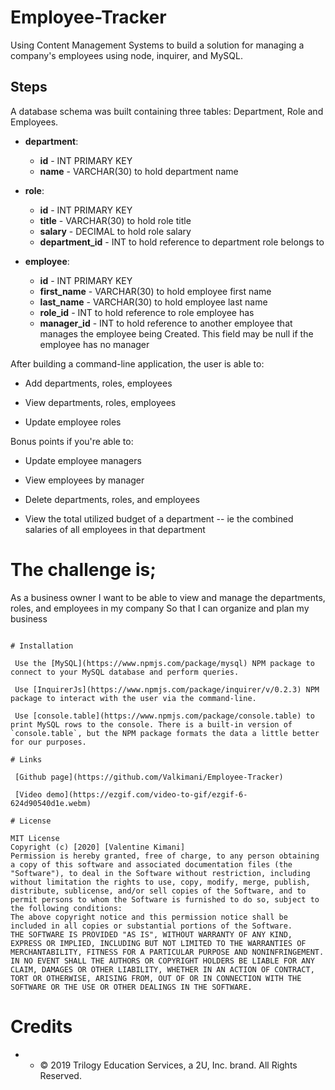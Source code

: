 # Employee-Tracker

Using Content Management Systems to build a solution for managing a company's employees using node, inquirer, and MySQL. 

## Steps
A database schema was built containing three tables: Department, Role and Employees.

* **department**:

  * **id** - INT PRIMARY KEY
  * **name** - VARCHAR(30) to hold department name

* **role**:

  * **id** - INT PRIMARY KEY
  * **title** -  VARCHAR(30) to hold role title
  * **salary** -  DECIMAL to hold role salary
  * **department_id** -  INT to hold reference to department role belongs to

* **employee**:

  * **id** - INT PRIMARY KEY
  * **first_name** - VARCHAR(30) to hold employee first name
  * **last_name** - VARCHAR(30) to hold employee last name
  * **role_id** - INT to hold reference to role employee has
  * **manager_id** - INT to hold reference to another employee that manages the employee being Created. This field may be null if the employee has no manager

After building a command-line application, the user is able to:

  * Add departments, roles, employees

  * View departments, roles, employees

  * Update employee roles

Bonus points if you're able to:

  * Update employee managers

  * View employees by manager

  * Delete departments, roles, and employees

  * View the total utilized budget of a department -- ie the combined salaries of all employees in that department

# The challenge is;

As a business owner
I want to be able to view and manage the departments, roles, and employees in my company
So that I can organize and plan my business
```

# Installation

 Use the [MySQL](https://www.npmjs.com/package/mysql) NPM package to connect to your MySQL database and perform queries.

 Use [InquirerJs](https://www.npmjs.com/package/inquirer/v/0.2.3) NPM package to interact with the user via the command-line.

 Use [console.table](https://www.npmjs.com/package/console.table) to print MySQL rows to the console. There is a built-in version of `console.table`, but the NPM package formats the data a little better for our purposes.

# Links

 [Github page](https://github.com/Valkimani/Employee-Tracker)

 [Video demo](https://ezgif.com/video-to-gif/ezgif-6-624d90540d1e.webm)

# License 

MIT License
Copyright (c) [2020] [Valentine Kimani]
Permission is hereby granted, free of charge, to any person obtaining a copy of this software and associated documentation files (the "Software"), to deal in the Software without restriction, including without limitation the rights to use, copy, modify, merge, publish, distribute, sublicense, and/or sell copies of the Software, and to permit persons to whom the Software is furnished to do so, subject to the following conditions:
The above copyright notice and this permission notice shall be included in all copies or substantial portions of the Software.
THE SOFTWARE IS PROVIDED "AS IS", WITHOUT WARRANTY OF ANY KIND, EXPRESS OR IMPLIED, INCLUDING BUT NOT LIMITED TO THE WARRANTIES OF MERCHANTABILITY, FITNESS FOR A PARTICULAR PURPOSE AND NONINFRINGEMENT. IN NO EVENT SHALL THE AUTHORS OR COPYRIGHT HOLDERS BE LIABLE FOR ANY CLAIM, DAMAGES OR OTHER LIABILITY, WHETHER IN AN ACTION OF CONTRACT, TORT OR OTHERWISE, ARISING FROM, OUT OF OR IN CONNECTION WITH THE SOFTWARE OR THE USE OR OTHER DEALINGS IN THE SOFTWARE.
```

# Credits
- - © 2019 Trilogy Education Services, a 2U, Inc. brand. All Rights Reserved.
